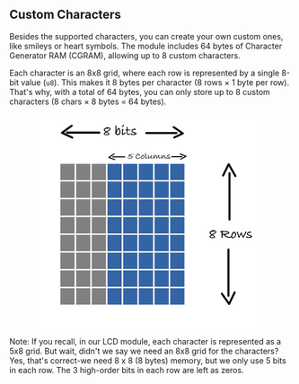 ## Custom Characters

Besides the supported characters, you can create your own custom ones, like smileys or heart symbols. The module includes 64 bytes of Character Generator RAM (CGRAM), allowing up to 8 custom characters. 
 
Each character is an 8x8 grid, where each row is represented by a single 8-bit value (`u8`). This makes it 8 bytes per character (8 rows × 1 byte per row). That's why, with a total of 64 bytes, you can only store up to 8 custom characters (8 chars × 8 bytes = 64 bytes).

<img style="display: block; margin: auto;width:400px;" alt="custom characters grid" src="./images/custom-character-grid-bits.jpg"/>

Note: If you recall, in our LCD module, each character is represented as a 5x8 grid. But wait, didn't we say we need an 8x8 grid for the characters? Yes, that's correct-we need 8 x 8 (8 bytes) memory, but we only use 5 bits in each row. The 3 high-order bits in each row are left as zeros.

